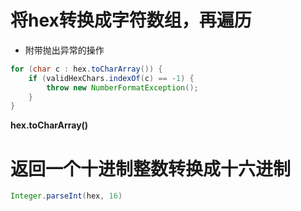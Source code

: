 # 将hex转换成字符数组，再遍历
- 附带抛出异常的操作
```java
for (char c : hex.toCharArray()) {
    if (validHexChars.indexOf(c) == -1) {
        throw new NumberFormatException();
    }
}
```
**hex.toCharArray()**
# 返回一个十进制整数转换成十六进制
```java
Integer.parseInt(hex, 16)
```
